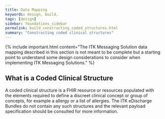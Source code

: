 ```yaml
---
title: Data Mapping
keywords: design, build,
tags: [design]
sidebar: foundations_sidebar
permalink: build_constructing_coded_structures.html
summary: "Constructing coded clinical structures"
---
```


{% include important.html content="The ITK Messaging Solution data mapping described in this section is not meant to be complete but a starting point to understand some design considerations to consider when implementing ITK Messaging Solutions." %}

## What is a Coded Clinical Structure ##

A coded clinical structure is a FHIR resource or resources populated with the elements required to define a discreet clinical concept or group of concepts, for example a allergy or a list of allergies. The ITK eDischarge Bundles do not contain any such structures and the relevant payload specification should be consulted for more information.  




